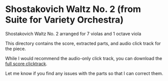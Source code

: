 # Shostakovich Waltz No. 2 (from Suite for Variety Orchestra)

Shostakovich Waltz No. 2 arranged for 7 violas and 1 octave viola

This directory contains the score, extracted parts, and audio click track for the piece.

While I would recommend the audio-only click track, you can download the [full score clicktrack](https://angry-bee.com/music/ShostakovichWaltz/ClickTrack.mp4).

Let me know if you find any issues with the parts so that I can correct them.